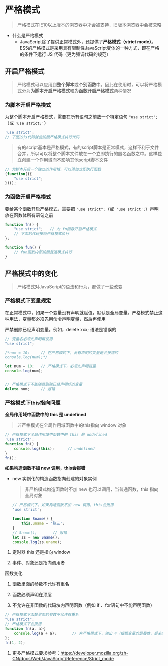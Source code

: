 # 严格模式

> 严格模式在IE10以上版本的浏览器中才会被支持，旧版本浏览器中会被忽略

- 什么是严格模式
  - JavaScript除了提供正常模式外，还提供了**严格模式（strict mode）**。ES5的严格模式是采用具有限制性JavaScript变体的一种方式，即在严格的条件下运行 JS 代码（更为强调代码的规范）

## 开启严格模式

> 严格模式可以应用到**整个脚本**或**个别函数**中。因此在使用时，可以将严格模式分为**为脚本开启严格模式**和**为函数开启严格模式**两种情况

### 为脚本开启严格模式

为整个脚本开启严格模式，需要在所有语句之前放一个特定语句  `"use strict";`（或 `'use strict;'`）

```javascript
'use strict';
// 下面的js代码就会按照严格模式执行代码
```

> 有的script基本是严格模式，有的script脚本是正常模式，这样不利于文件合并，所以可以将整个脚本文件放在一个立即执行的匿名函数之中。这样独立创建一个作用域而不影响其他script脚本文件

```javascript
// 为脚本开启一个独立的作用域，可以添加立即执行函数
(function(){
    "use strict";
})();
```

### 为函数开启严格模式

要给某个函数开启严格模式，需要把 `"use strict";`（或` 'use strict';`）声明放在函数体所有语句之前

```javascript
function fn() {
    "use strict";	// 为 fn函数开启严格模式
    // 下面的代码按照严格模式执行
};

function fun() {
    // fun函数内部按照普通模式执行
}
```

## 严格模式中的变化

> 严格模式对JavaScript的语法和行为，都做了一些改变

### 严格模式下变量规定

在正常模式中，如果一个变量没有声明就赋值，默认是全局变量。严格模式禁止这种用法，变量都必须先用命令声明变量，然后再使用

严禁删除已经声明变量。例如，delete xxx; 语法是错误的

```javascript
// 变量名必须先声明再使用
"use strict";

/*num = 10;		// 在严格模式下，没有声明的变量是会报错的
console.log(num);*/

let num = 10;	// 严格模式下，必须先声明变量
console.log(num);


// 严格模式下不能随意删除已经声明好的变量
delete num;		// 报错
```

### 严格模式下this指向问题

**全局作用域中函数中的 this 是 undefined**

> 非严格模式在全局作用域函数中的this指向 window 对象

```javascript
// 严格模式下全局作用域中函数中的 this 是 undefined
'use strict';
function fn() {
    console.log(this);		// undefined
}
fn();
```

**如果构造函数不加 new 调用，this会报错**

- new 实例化的构造函数指向创建的对象实例

  > 非严格模式构造函数时不加 new 也可以调用，当普通函数，this 指向全局对象

  ```javascript
  // 严格模式下，如果构造函数不加 new 调用，this会报错
  'use strict';
  
  function Sname() {	
      this.uname = '张三';
  }
  // Sname();		// 报错
  let zs = new Sname();
  console.log(zs.uname);
  ```

1. 定时器 this 还是指向 window

2. 事件、对象还是指向调用者


函数变化

1. 函数里面的参数不允许有重名

2. 函数必须声明在顶层

3. 不允许在非函数的代码块内声明函数（例如 if 、for语句中不能声明函数）

  ```javascript
  // 严格模式下函数里面的参数不允许有重名
  "use strict";
  // 严格模式下会报错
  function fn(a, a){
      console.log(a + a);		// 非严格模式下，输出 4（根据变量的层叠性，后来的会覆盖掉原先的）
  };
  fn(1, 2);
  ```

1. 更多严格模式要求参考：https://developer.mozilla.org/zh-CN/docs/Web/JavaScript/Reference/Strict_mode

